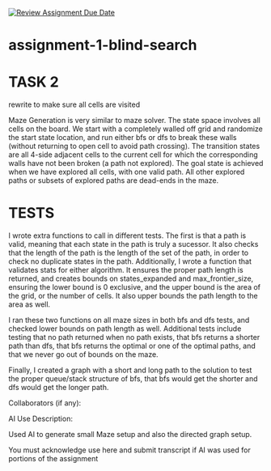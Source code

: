 [![Review Assignment Due Date](https://classroom.github.com/assets/deadline-readme-button-22041afd0340ce965d47ae6ef1cefeee28c7c493a6346c4f15d667ab976d596c.svg)](https://classroom.github.com/a/zfxHeKS3)
# assignment-1-blind-search

# TASK 2

rewrite to make sure all cells are visited

Maze Generation is very similar to maze solver. The state space involves all cells on the board. We start with a completely walled off grid and randomize the start state location, and run either bfs or dfs to break these walls (without returning to open cell to avoid path crossing). The transition states are all 4-side adjacent cells to the current cell for which the corresponding walls have not been broken (a path not explored). The goal state is achieved when we have explored all cells, with one valid path. All other explored paths or subsets of explored paths are dead-ends in the maze. 

# TESTS

I wrote extra functions to call in different tests. The first is that a path is valid, meaning that each state in the path is truly a sucessor. It also checks that the length of the path is the length of the set of the path, in order to check no duplicate states in the path. Additionally, I wrote a function that validates stats for either algorithm. It ensures the proper path length is returned, and creates bounds on states_expanded and max_frontier_size, ensuring the lower bound is 0 exclusive, and the upper bound is the area of the grid, or the number of cells. It also upper bounds the path length to the area as well. 

I ran these two functions on all maze sizes in both bfs and dfs tests, and checked lower bounds on path length as well. Additional tests include testing that no path returned when no path exists, that bfs returns a shorter path than dfs, that bfs returns the optimal or one of the optimal paths, and that we never go out of bounds on the maze. 

Finally, I created a graph with a short and long path to the solution to test the proper queue/stack structure of bfs, that bfs would get the shorter and dfs would get the longer path. 

Collaborators (if any):

AI Use Description:

Used AI to generate small Maze setup and also the directed graph setup. 

You must acknowledge use here and submit transcript if AI was used for portions of the assignment
